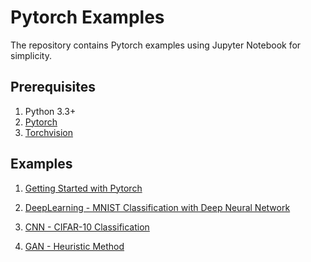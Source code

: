 # Pytorch Examples 

The repository contains Pytorch examples using Jupyter Notebook for simplicity. 


## Prerequisites 

1. Python 3.3+
2. [Pytorch](https://github.com/pytorch/pytorch)
3. [Torchvision](https://github.com/pytorch/vision/tree/master/torchvision)

## Examples 

1. [Getting Started with Pytorch](https://github.com/AndersonJo/pytorch-examples/blob/master/01%20Pytorch%20Getteing%20Started.ipynb)

2. [DeepLearning - MNIST Classification with Deep Neural Network](https://github.com/AndersonJo/pytorch-examples/blob/master/02%20%5BMNIST%5D%20Simple%20Forward%20and%20Backward.ipynb)

3. [CNN - CIFAR-10 Classification](https://github.com/AndersonJo/pytorch-examples/blob/master/03%20%5BCNN%5D%20CIFAR-10%20Classification.ipynb)

4. [GAN - Heuristic Method](https://github.com/AndersonJo/pytorch-examples/blob/master/50%20%5BHeuristic%20GAN%5D%20non-saturating%20game%20for%20MNIST.ipynb)
